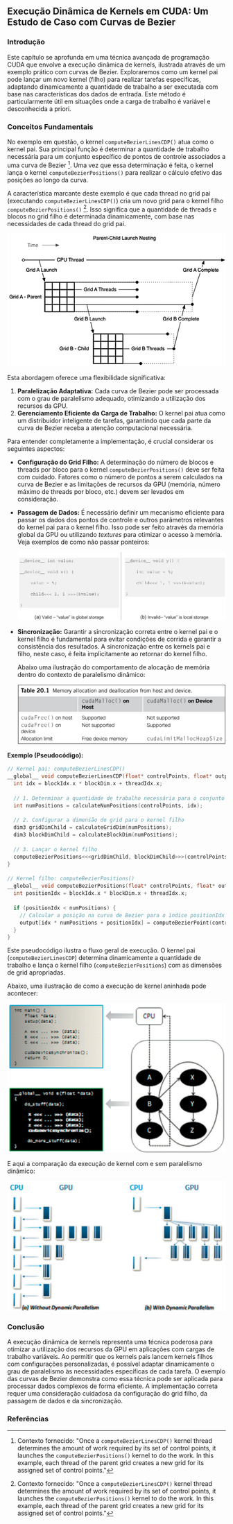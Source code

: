 ## Execução Dinâmica de Kernels em CUDA: Um Estudo de Caso com Curvas de Bezier

### Introdução

Este capítulo se aprofunda em uma técnica avançada de programação CUDA que envolve a execução dinâmica de kernels, ilustrada através de um exemplo prático com curvas de Bezier. Exploraremos como um kernel pai pode lançar um novo kernel (filho) para realizar tarefas específicas, adaptando dinamicamente a quantidade de trabalho a ser executada com base nas características dos dados de entrada. Este método é particularmente útil em situações onde a carga de trabalho é variável e desconhecida a priori.

### Conceitos Fundamentais

No exemplo em questão, o kernel `computeBezierLinesCDP()` atua como o kernel pai. Sua principal função é determinar a quantidade de trabalho necessária para um conjunto específico de pontos de controle associados a uma curva de Bezier [^5]. Uma vez que essa determinação é feita, o kernel lança o kernel `computeBezierPositions()` para realizar o cálculo efetivo das posições ao longo da curva.

A característica marcante deste exemplo é que cada thread no grid pai (executando `computeBezierLinesCDP()`) cria um novo grid para o kernel filho `computeBezierPositions()` [^5]. Isso significa que a quantidade de threads e blocos no grid filho é determinada dinamicamente, com base nas necessidades de cada thread do grid pai.

![Parent-child kernel launch nesting demonstrating CUDA dynamic parallelism execution flow.](./../images/image3.jpg)

Esta abordagem oferece uma flexibilidade significativa:

1.  **Paralelização Adaptativa:** Cada curva de Bezier pode ser processada com o grau de paralelismo adequado, otimizando a utilização dos recursos da GPU.
2.  **Gerenciamento Eficiente da Carga de Trabalho:** O kernel pai atua como um distribuidor inteligente de tarefas, garantindo que cada parte da curva de Bezier receba a atenção computacional necessária.

Para entender completamente a implementação, é crucial considerar os seguintes aspectos:

*   **Configuração do Grid Filho:** A determinação do número de blocos e threads por bloco para o kernel `computeBezierPositions()` deve ser feita com cuidado. Fatores como o número de pontos a serem calculados na curva de Bezier e as limitações de recursos da GPU (memória, número máximo de threads por bloco, etc.) devem ser levados em consideração.
*   **Passagem de Dados:** É necessário definir um mecanismo eficiente para passar os dados dos pontos de controle e outros parâmetros relevantes do kernel pai para o kernel filho. Isso pode ser feito através da memória global da GPU ou utilizando *textures* para otimizar o acesso à memória.  Veja exemplos de como não passar ponteiros:

    ![Valid and invalid examples of passing pointers to child kernels in CUDA dynamic parallelism (Figure 20.5 from page 443).](./../images/image6.jpg)

*   **Sincronização:** Garantir a sincronização correta entre o kernel pai e o kernel filho é fundamental para evitar condições de corrida e garantir a consistência dos resultados.  A sincronização entre os kernels pai e filho, neste caso, é feita implicitamente ao retornar do kernel filho.

    Abaixo uma ilustração do comportamento de alocação de memória dentro do contexto de paralelismo dinâmico:

    ![Memory allocation and deallocation behavior of `cudaMalloc()` and `cudaFree()` from host and device.](./../images/image1.jpg)

**Exemplo (Pseudocódigo):**

```c++
// Kernel pai: computeBezierLinesCDP()
__global__ void computeBezierLinesCDP(float* controlPoints, float* output) {
  int idx = blockIdx.x * blockDim.x + threadIdx.x;

  // 1. Determinar a quantidade de trabalho necessária para o conjunto de pontos de controle idx
  int numPositions = calculateNumPositions(controlPoints, idx);

  // 2. Configurar a dimensão do grid para o kernel filho
  dim3 gridDimChild = calculateGridDim(numPositions);
  dim3 blockDimChild = calculateBlockDim(numPositions);

  // 3. Lançar o kernel filho
  computeBezierPositions<<<gridDimChild, blockDimChild>>>(controlPoints, output, idx, numPositions);
}

// Kernel filho: computeBezierPositions()
__global__ void computeBezierPositions(float* controlPoints, float* output, int idx, int numPositions) {
  int positionIdx = blockIdx.x * blockDim.x + threadIdx.x;

  if (positionIdx < numPositions) {
    // Calcular a posição na curva de Bezier para o índice positionIdx
    output[idx * numPositions + positionIdx] = computeBezierPoint(controlPoints, idx, positionIdx, numPositions);
  }
}
```

Este pseudocódigo ilustra o fluxo geral de execução. O kernel pai (`computeBezierLinesCDP`) determina dinamicamente a quantidade de trabalho e lança o kernel filho (`computeBezierPositions`) com as dimensões de grid apropriadas.

Abaixo, uma ilustração de como a execução de kernel aninhada pode acontecer:

![Illustration of kernel nesting in CUDA dynamic parallelism, where kernel B launches child kernels X, Y, and Z.](./../images/image4.jpg)

E aqui a comparação da execução de kernel com e sem paralelismo dinâmico:

![Comparison of kernel launch patterns: (a) without dynamic parallelism and (b) with dynamic parallelism.](./../images/image5.jpg)

### Conclusão

A execução dinâmica de kernels representa uma técnica poderosa para otimizar a utilização dos recursos da GPU em aplicações com cargas de trabalho variáveis.  Ao permitir que os kernels pais lancem kernels filhos com configurações personalizadas, é possível adaptar dinamicamente o grau de paralelismo às necessidades específicas de cada tarefa. O exemplo das curvas de Bezier demonstra como essa técnica pode ser aplicada para processar dados complexos de forma eficiente. A implementação correta requer uma consideração cuidadosa da configuração do grid filho, da passagem de dados e da sincronização.

### Referências
[^5]: Contexto fornecido: "Once a `computeBezierLinesCDP()` kernel thread determines the amount of work required by its set of control points, it launches the `computeBezierPositions()` kernel to do the work. In this example, each thread of the parent grid creates a new grid for its assigned set of control points."
<!-- END -->